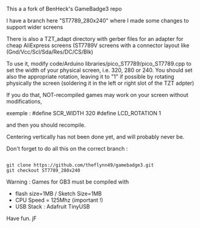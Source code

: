
This a a fork of BenHeck's GameBadge3 repo

I have a branch here "ST7789_280x240" where I made some changes
to support wider screens

There is also a TZT_adapt directory with gerber files for an adapter for cheap AliExpress screens (ST7789V screens with a connector layout like (Gnd/Vcc/Scl/Sda/Res/DC/CS/Blk)

To use it, modify code/Arduino libraries/pico_ST7789/pico_ST7789.cpp to set the width of your physical screen, i.e. 320, 280 or 240.
You should set also the appropriate rotation, leaving it to "1" if possible by rotating physically the screen (soldering it
in the left or right slot of the TZT adpter) 

If you do that, NOT-recompiled games may work on your screen without modifications,

exemple :
  #define SCR_WIDTH 320
  #define LCD_ROTATION 1

and then you should recompile.

Centering vertically has not been done yet, and will probably never be.

Don't forget to do all this on the correct branch :

<code>
git clone https://github.com/theflynn49/gamebadge3.git
git checkout ST7789_280x240
</code>


Warning : Games for GB3 must be compiled with 
  - flash size=1MB / Sketch Size=1MB
  - CPU Speed = 125Mhz (important !)
  - USB Stack : Adafruit TinyUSB

Have fun.
jF

